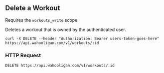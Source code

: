 ## Delete a Workout

Requires the `workouts_write` scope

Deletes a workout that is owned by the authenticated user.

```shell
curl -X DELETE --header "Authorization: Bearer users-token-goes-here" https://api.wahooligan.com/v1/workouts/:id
```

### HTTP Request

`DELETE https://api.wahooligan.com/v1/workouts/:id`
